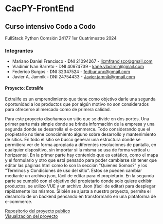 # CacPY-FrontEnd

## Curso intensivo Codo a Codo
FullStack Python
Comsión 24177
1er Cuatrimestre 2024

### Integrantes
* Mariano Daniel Francisco - DNI 21094267 - licmfrancisco@gmail.com
* Vladimir Ivan Barreto - DNI 40674739 - kane.vladimir@gmail.com
* Federico Burgos - DNI 32347524 - fedbur.unc@gmail.com
* Javier A. Jamnik - DNI 24754433 - Javier.jamnik@gmail.com

#### Proyecto: Extralife
Extralife es un emprendimiento que tiene como objetivo darle una segunda oportunidad a los productos que por algún motivo no son considerados para ofrecerse al mercado como de primera calidad.

Para este proyecto diseñamos un sitio que se divide en dos portes. Una primer parte más simple donde se brinda información de la empresa y una segunda donde se desarrolla el e-commerce. Todo considerando que el propietario no tiene conocimiento alguno sobre desarrollo y mantenimiento de sitios.
En todo el sitio se busco generar una estructura donde se permitiera ver de forma apropiada a diferentes resoluciones de pantalla, en cualquier dispositivo, sin importar si la misma se usa de forma vertical u horizaontal.
En la primer parte hay contenido que es estático, como el mapa y el formulario y otro que está pensado para poder cambiarse sin tener que editar las páginas html como lo son la sección "Quienes Somos?" y los "Terminos y Condiciones de uso del sitio". Estos se pueden cambiar mediante un archivo json, fácil de editar para el propietario.
En la segunda parte se cumplió con el objetivo del propietario donde solo quiere exhibir productos, se utilizo VUE y un archivo Json (fácil de editar) para desplegar rápidamente los mismos. Si bién se ajusta a nuestro proyecto, permite el desarrollo de un backend pensando en transformarlo en una plataforma de e-commerce.


[Repositorio del proyecto publico](https://github.com/JavierJDemos/CacPY-FrontEnd)  
[Visualización del proyecto](https://javierjdemos.github.io/CacPY-FrontEnd/)  
